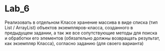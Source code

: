 # Lab_6
Реализовать в отдельном Классе хранение массива в виде списка (тип List / ArrayList) объектов экземпляров-класса, созданного в предыдущем задании, а так же все сопутствующие методы для поиска и обработки его элементов (обязательно должны возвращать результат, как экземпляр Класса), согласно заданию (для своего варианта)
